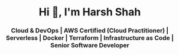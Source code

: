 <h1 align="center">Hi 👋, I'm Harsh Shah</h1>
<h3 align="center">Cloud & DevOps | AWS Certified (Cloud Practitioner) | Serverless | Docker | Terraform | Infrastructure as Code | Senior Software Developer</h3>
